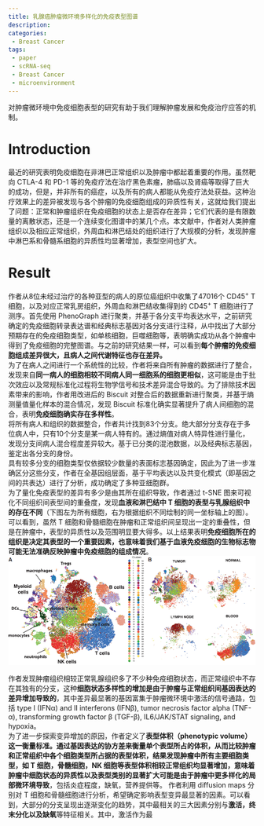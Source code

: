 ```yaml
---
title: 乳腺癌肿瘤微环境多样化的免疫表型图谱
description: 
categories:
 - Breast Cancer
tags:
 - paper
 - scRNA-seq
 - Breast Cancer
 - microenvironment
---
```


对肿瘤微环境中免疫细胞表型的研究有助于我们理解肿瘤发展和免疫治疗应答的机制。

<!-- more -->

# Introduction
最近的研究表明免疫细胞在非淋巴正常组织以及肿瘤中都起着重要的作用。虽然靶向 CTLA-4 和 PD-1 等的免疫疗法在治疗黑色素瘤，肺癌以及肾癌等取得了巨大的成功，但是，并非所有的癌症，以及所有的病人都能从免疫疗法处获益。这种治疗效果上的差异被发现与各个肿瘤的免疫细胞组成的异质性有关，这就给我们提出了问题：正常和肿瘤组织在免疫细胞的状态上是否存在差异；它们代表的是有限数量的离散状态，还是一个连续变化图谱中的某几个点。本文献中，作者对人类肿瘤组织以及相应正常组织，外周血和淋巴结处的组织进行了大规模的分析，发现肿瘤中淋巴系和骨髓系细胞的异质性均显著增加，表型空间也扩大。  
  
# Result
作者从8位未经过治疗的各种亚型的病人的原位癌组织中收集了47016个 CD45<sup>+</sup> T 细胞，以及对应正常乳房组织，外周血和淋巴结收集得到的 CD45<sup>+</sup> T 细胞进行了测序。首先使用 PhenoGraph 进行聚类，并基于各分支平均表达水平，之前研究确定的免疫细胞转录表达谱和经典标志基因对各分支进行注释，从中找出了大部分预期存在的免疫细胞类型，如单核细胞，巨噬细胞等，表明确实成功从各个肿瘤中得到了免疫细胞的完整图谱。与之前的研究结果一样，可以看到**每个肿瘤的免疫细胞组成差异很大，且病人之间代谢特征也存在差异。**  
为了在病人之间进行一个系统性的比较，作者将来自所有肿瘤的数据进行了整合，发现来自**同一病人的细胞相较不同病人同一细胞系的细胞更相似**，这可能是由于批次效应以及常规标准化过程将生物学信号和技术差异混合导致的。为了排除技术因素带来的影响，作者用改进后的 Biscuit 对整合后的数据重新进行聚类，并基于熵测量值量化样本的混合情况，发现 Biscuit 标准化确实显著提升了病人间细胞的混合，表明**免疫细胞确实存在多样性**。  
将所有病人和组织的数据整合，作者共计找到83个分支。绝大部分分支存在于多位病人中，只有10个分支是某一病人特有的。通过熵值对病人特异性进行量化，发现分支间病人混合程度差异较大。基于已分类的混池数据，以及经典标志基因，鉴定出各分支的身份。  
具有较多分支的细胞类型仅依据较少数量的表面标志基因确定，因此为了进一步准确区分这些分支，作者在全基因组层面，基于平均表达以及共变化模式（即基因之间的共表达）进行了分析，成功确定了多种亚细胞群。  
为了量化免疫表型的差异有多少是由其所在组织导致，作者通过 t-SNE 图来可视化不同组织间表型间的重叠度，发现**血液和淋巴结中 T 细胞的表型与乳腺组织中的存在不同**（下图左为所有细胞，右为根据组织不同绘制的同一坐标轴上的图）。可以看到，虽然 T 细胞和骨髓细胞在肿瘤和正常组织间呈现出一定的重叠性，但是在肿瘤中，表型的异质性以及范围明显要大得多。以上结果表明**免疫细胞所在的组织是决定其表型的一个重要因素，也意味着我们基于血液免疫细胞的生物标志物可能无法准确反映肿瘤中免疫细胞的组成情况**。  
![tissue_difference](/img/2018-09-03-BC-TME-immune-phenotypes/tissue_difference.png)  
   
作者发现肿瘤组织相较正常乳腺组织多了不少种免疫细胞状态，而正常组织中不存在其独有的分支，这种**细胞状态多样性的增加是由于肿瘤与正常组织间基因表达的差异增加导致的**，其中差异最显著的基因富集于肿瘤微环境中激活的信号通路，包括 type I (IFNα) and II interferons (IFNβ), tumor necrosis factor alpha (TNF-α), transforming growth factor β (TGF-β), IL6/JAK/STAT signaling, and hypoxia。  
为了进一步探索变异增加的原因，作者定义了**表型体积（phenotypic volume）**这一衡量标准。通过基因表达的协方差来衡量单个表型所占的体积，从而比较肿瘤和正常组织中各个细胞类型所占据的表型体积，结果发现肿瘤中所有主要细胞类型，如 T 细胞，骨髓细胞，NK 细胞等表型体积相较正常组织均显著增加，意味着**肿瘤中细胞状态的异质性以及表型类别的显著扩大可能是由于肿瘤中更多样化的局部微环境导致**，包括炎症程度，缺氧，营养提供等。
作者利用 diffusion maps 分别对 T 细胞和骨髓细胞进行分析，希望确定影响表型变异最显著的因素。可以看到，大部分的分支呈现出逐渐变化的趋势，其中最相关的三大因素分别与**激活，终末分化以及缺氧**等特征相关。其中，激活作为最
